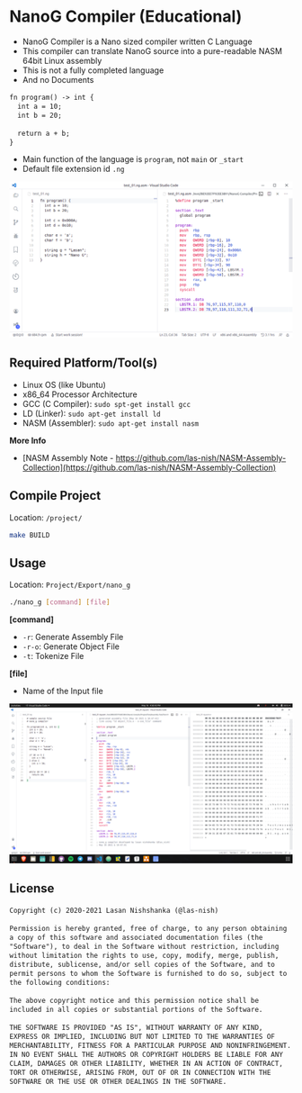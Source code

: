 # NanoG Compiler (Educational)

 - NanoG Compiler is a Nano sized compiler written C Language
 - This compiler can translate NanoG source into a pure-readable NASM 64bit Linux assembly
 - This is not a fully completed language
 - And no Documents

```ng
fn program() -> int {
  int a = 10;
  int b = 20;

  return a + b;
}
```

 - Main function of the language is `program`, not `main` or `_start`
 - Default file extension id `.ng`

![Main Image](Image/Main_01.png)

## Required Platform/Tool(s)

 - Linux OS (like Ubuntu)
 - x86_64 Processor Architecture
 - GCC (C Compiler): `sudo spt-get install gcc`
 - LD (Linker): `sudo apt-get install ld`
 - NASM (Assembler): `sudo apt-get install nasm`

**More Info**
 - [NASM Assembly Note - https://github.com/las-nish/NASM-Assembly-Collection](https://github.com/las-nish/NASM-Assembly-Collection)

## Compile Project

Location: `/project/`

```bash
make BUILD
```

## Usage

Location: `Project/Export/nano_g`

```bash
./nano_g [command] [file]
```

**[command]**
 - `-r`: Generate Assembly File
 - `-r-o`: Generate Object File
 - `-t`: Tokenize File

**[file]**
 - Name of the Input file

![Language Source, Assembly Code, Binary Code](Image/Main_2.png)

## License

```
Copyright (c) 2020-2021 Lasan Nishshanka (@las-nish)

Permission is hereby granted, free of charge, to any person obtaining a copy of this software and associated documentation files (the "Software"), to deal in the Software without restriction, including without limitation the rights to use, copy, modify, merge, publish, distribute, sublicense, and/or sell copies of the Software, and to permit persons to whom the Software is furnished to do so, subject to the following conditions:

The above copyright notice and this permission notice shall be included in all copies or substantial portions of the Software.

THE SOFTWARE IS PROVIDED "AS IS", WITHOUT WARRANTY OF ANY KIND, EXPRESS OR IMPLIED, INCLUDING BUT NOT LIMITED TO THE WARRANTIES OF MERCHANTABILITY, FITNESS FOR A PARTICULAR PURPOSE AND NONINFRINGEMENT. IN NO EVENT SHALL THE AUTHORS OR COPYRIGHT HOLDERS BE LIABLE FOR ANY CLAIM, DAMAGES OR OTHER LIABILITY, WHETHER IN AN ACTION OF CONTRACT, TORT OR OTHERWISE, ARISING FROM, OUT OF OR IN CONNECTION WITH THE SOFTWARE OR THE USE OR OTHER DEALINGS IN THE SOFTWARE.
```
